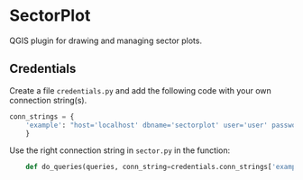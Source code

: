 # SectorPlot

QGIS plugin for drawing and managing sector plots.

## Credentials

Create a file `credentials.py` and add the following code with your own connection string(s).

```python
conn_strings = {
    'example': "host='localhost' dbname='sectorplot' user='user' password='secret'",
    }
```
Use the right connection string in `sector.py` in the function: 

```python
    def do_queries(queries, conn_string=credentials.conn_strings['example']):
```
